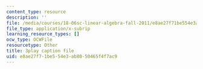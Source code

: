 ```yaml
---
content_type: resource
description: ''
file: /media/courses/18-06sc-linear-algebra-fall-2011/e8ae27f71be554e3ab8050465f4f7ac9_2uDvRUowBzg.vtt
file_type: application/x-subrip
learning_resource_types: []
ocw_type: OCWFile
resourcetype: Other
title: 3play caption file
uid: e8ae27f7-1be5-54e3-ab80-50465f4f7ac9
---
```

